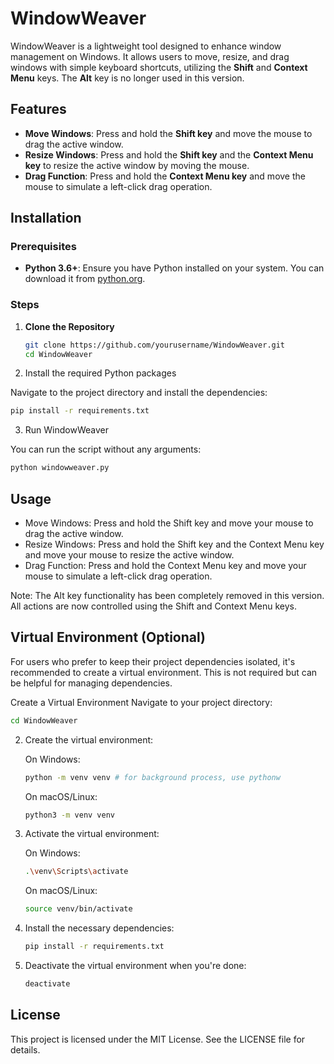 # WindowWeaver

WindowWeaver is a lightweight tool designed to enhance window management on Windows. It allows users to move, resize, and drag windows with simple keyboard shortcuts, utilizing the **Shift** and **Context Menu** keys. The **Alt** key is no longer used in this version.

## Features

- **Move Windows**: Press and hold the **Shift key** and move the mouse to drag the active window.
- **Resize Windows**: Press and hold the **Shift key** and the **Context Menu key** to resize the active window by moving the mouse.
- **Drag Function**: Press and hold the **Context Menu key** and move the mouse to simulate a left-click drag operation.

## Installation

### Prerequisites

- **Python 3.6+**: Ensure you have Python installed on your system. You can download it from [python.org](https://www.python.org/downloads/).

### Steps

1. **Clone the Repository**

   ```bash
   git clone https://github.com/yourusername/WindowWeaver.git
   cd WindowWeaver
   ```

2. Install the required Python packages

Navigate to the project directory and install the dependencies:

   ```bash
   pip install -r requirements.txt
   ```

3. Run WindowWeaver

You can run the script without any arguments:

   ```bash
   python windowweaver.py
   ```

## Usage
* Move Windows: Press and hold the Shift key and move your mouse to drag the active window.
* Resize Windows: Press and hold the Shift key and the Context Menu key and move your mouse to resize the active window.
* Drag Function: Press and hold the Context Menu key and move your mouse to simulate a left-click drag operation.

Note: The Alt key functionality has been completely removed in this version. All actions are now controlled using the Shift and Context Menu keys.

## Virtual Environment (Optional)
For users who prefer to keep their project dependencies isolated, it's recommended to create a virtual environment. This is not required but can be helpful for managing dependencies.

Create a Virtual Environment Navigate to your project directory:

   ```bash
   cd WindowWeaver
   ```

2. Create the virtual environment:

   On Windows:

   ```bash
   python -m venv venv # for background process, use pythonw
   ```

   On macOS/Linux:

   ```bash
   python3 -m venv venv
   ```

3. Activate the virtual environment:

   On Windows:
   ```bash
   .\venv\Scripts\activate
   ```

   On macOS/Linux:

   ```bash
   source venv/bin/activate
   ```

4. Install the necessary dependencies:

   ```bash
   pip install -r requirements.txt
   ```

5. Deactivate the virtual environment when you're done:

   ```bash
   deactivate
   ```

## License

This project is licensed under the MIT License. See the LICENSE file for details.
